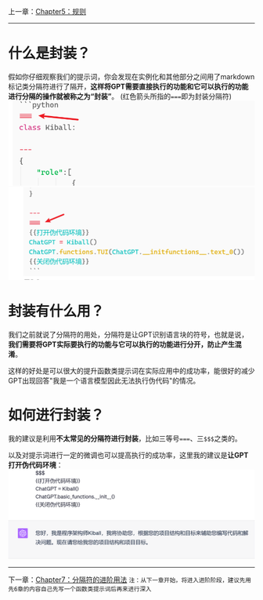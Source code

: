 上一章：[Chapter5：规则](Chapter5%EF%BC%9A%E8%A7%84%E5%88%99.md)
___
# 什么是封装？
假如你仔细观察我们的提示词，你会发现在实例化和其他部分之间用了markdown标记类分隔符进行了隔开，**这样将GPT需要直接执行的功能和它可以执行的功能进行分隔的操作就被称之为“封装”**。
(红色箭头所指的`===`即为封装分隔符)
![Pasted image 20230801072814](../attachments/Pasted%20image%2020230801072814.png)
![Pasted image 20230801072817](../attachments/Pasted%20image%2020230801072817.png)
# 封装有什么用？
我们之前就说了分隔符的用处，分隔符是让GPT识别语言块的符号，也就是说，**我们需要将GPT实际要执行的功能与它可以执行的功能进行分开，防止产生混淆**。

这样的好处是可以很大的提升函数类提示词在实际应用中的成功率，能很好的减少GPT出现回答"我是一个语言模型因此无法执行伪代码"的情况。

# 如何进行封装？
我的建议是利用**不太常见的分隔符进行封装**，比如三等号`===`、三`$$$`之类的。

以及对提示词进行一定的微调也可以提高执行的成功率，这里我的建议是**让GPT打开伪代码环境**：
![Pasted image 20230801075257](../attachments/Pasted%20image%2020230801075257.png)

___
下一章：[Chapter7：分隔符的进阶用法](Chapter7%EF%BC%9A%E5%88%86%E9%9A%94%E7%AC%A6%E7%9A%84%E8%BF%9B%E9%98%B6%E7%94%A8%E6%B3%95.md)
`注：从下一章开始，将进入进阶阶段，建议先用先6章的内容自己先写一个函数类提示词后再来进行深入`